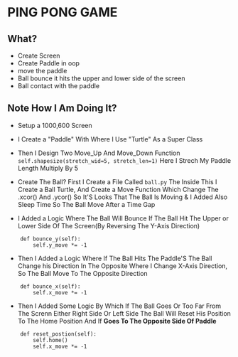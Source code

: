 # PING PONG GAME

## What?
- Create Screen
- Create Paddle in oop
- move the paddle
- Ball bounce it hits the upper and lower side of the screen
- Ball contact with the paddle


## Note How I Am Doing It?
-  Setup a 1000,600 Screen  

-  I Create a "Paddle" With Where I Use "Turtle" As a Super Class 
- Then I Design Two Move_Up And Move_Down Function
`self.shapesize(stretch_wid=5, stretch_len=1)` Here I Strech My Paddle Length Multiply By 5

- Create The Ball?
First I Create a File Called `ball.py` The Inside This I Create a Ball Turtle, And Create a Move Function Which Change The .xcor() And .ycor()
So It'S Looks That The Ball Is Moving
& I Added Also Sleep Time So The Ball Move After a Time Gap

- I Added a Logic Where The Ball Will Bounce If The Ball Hit The Upper or Lower Side Of The Screen(By Reversing The Y-Axis Direction)
```
    def bounce_y(self):
        self.y_move *= -1
```

- Then I Added a Logic Where If The Ball Hits The Paddle'S The Ball Change his Direction In The Opposite Where I Change X-Axis Direction, So The Ball Move To The Opposite Direction
```
    def bounce_x(self):
        self.x_move *= -1
```

- Then I Added Some Logic By Which If The Ball Goes Or Too Far From The Screnn Either Right Side Or Left Side The Ball Will Reset His Position To The Home Position And If **Goes To The Opposite Side Of Paddle**
```
    def reset_postion(self):
        self.home()
        self.x_move *= -1
```